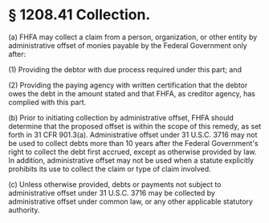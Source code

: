 # § 1208.41   Collection.

(a) FHFA may collect a claim from a person, organization, or other entity by administrative offset of monies payable by the Federal Government only after:


(1) Providing the debtor with due process required under this part; and


(2) Providing the paying agency with written certification that the debtor owes the debt in the amount stated and that FHFA, as creditor agency, has complied with this part.


(b) Prior to initiating collection by administrative offset, FHFA should determine that the proposed offset is within the scope of this remedy, as set forth in 31 CFR 901.3(a). Administrative offset under 31 U.S.C. 3716 may not be used to collect debts more than 10 years after the Federal Government's right to collect the debt first accrued, except as otherwise provided by law. In addition, administrative offset may not be used when a statute explicitly prohibits its use to collect the claim or type of claim involved.


(c) Unless otherwise provided, debts or payments not subject to administrative offset under 31 U.S.C. 3716 may be collected by administrative offset under common law, or any other applicable statutory authority.




